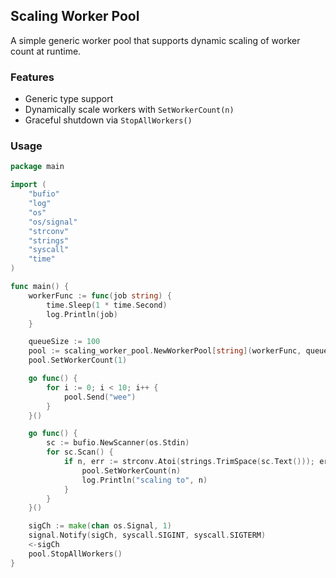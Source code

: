 ## Scaling Worker Pool

A simple generic worker pool that supports dynamic scaling of worker count at runtime.

### Features
- Generic type support
- Dynamically scale workers with `SetWorkerCount(n)`
- Graceful shutdown via `StopAllWorkers()`

### Usage
```go
package main

import (
	"bufio"
	"log"
	"os"
	"os/signal"
	"strconv"
	"strings"
	"syscall"
	"time"
)

func main() {
	workerFunc := func(job string) {
		time.Sleep(1 * time.Second)
		log.Println(job)
	}

	queueSize := 100
	pool := scaling_worker_pool.NewWorkerPool[string](workerFunc, queueSize)
	pool.SetWorkerCount(1)

	go func() {
		for i := 0; i < 10; i++ {
			pool.Send("wee")
		}
	}()

	go func() {
		sc := bufio.NewScanner(os.Stdin)
		for sc.Scan() {
			if n, err := strconv.Atoi(strings.TrimSpace(sc.Text())); err == nil {
				pool.SetWorkerCount(n)
				log.Println("scaling to", n)
			}
		}
	}()

	sigCh := make(chan os.Signal, 1)
	signal.Notify(sigCh, syscall.SIGINT, syscall.SIGTERM)
	<-sigCh
	pool.StopAllWorkers()
}
```